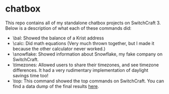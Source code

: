 # chatbox

This repo contains all of my standalone chatbox projects on SwitchCraft 3. Below is a description of what each of these commands did:

- \bal: Showed the balance of a Krist address
- \calc: Did math equations (Very much thrown together, but I made it because the other calculator never worked.)
- \snowflake: Showed information about Snowflake, my fake company on SwitchCraft.
- \timezones: Allowed users to share their timezones, and see timezone differences. It had a very rudimentary implementation of daylight savings time too!
- \top: This command showed the top commands on SwitchCraft. You can find a data dump of the final results [here](https://discord.com/channels/198130613759246337/1277642525401940064/1289469108626133013).
